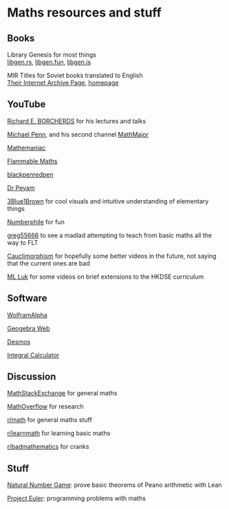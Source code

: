 # Maths resources and stuff

## Books
Library Genesis for most things \
[libgen.rs](https://libgen.rs), [libgen.fun](https://libgen.fun), [libgen.is](https://libgen.is/) 

MIR Titles for Soviet books translated to English \
[Their Internet Archive Page](https://archive.org/details/@mirtitles?&sort=-publicdate), [homepage](https://mirtitles.org)

## YouTube
[Richard E. BORCHERDS](https://www.youtube.com/channel/UCIyDqfi_cbkp-RU20aBF-MQ) for his lectures and talks

[Michael Penn](https://www.youtube.com/c/MichaelPennMath), and his second channel [MathMajor](https://www.youtube.com/channel/UCC6Wl-xnWVS9FP0k-Hj5aiw)

[Mathemaniac](https://www.youtube.com/c/Mathemaniac)

[Flammable Maths](https://www.youtube.com/c/papaflammy)

[blackpenredpen](https://www.youtube.com/c/blackpenredpen)

[Dr Peyam](https://www.youtube.com/c/DrPeyam)

[3Blue1Brown](https://www.youtube.com/c/3blue1brown) for cool visuals and intuitive understanding of elementary things

[Numberphile](https://www.youtube.com/c/numberphile) for fun

[greg55666](https://www.youtube.com/user/greg55666) to see a madlad attempting to teach from basic maths all the way to FLT

[Cauclimorphism](https://www.youtube.com/channel/UCCo1hxxOUVXhsNBc4uq5x3g) for hopefully some better videos in the future, not saying that the current ones are bad

[ML Luk](https://www.youtube.com/channel/UC4FN4gstaeCTh8gWcVR_GdQ) for some videos on brief extensions to the HKDSE curriculum

## Software
[WolframAlpha](https://www.wolframalpha.com/)

[Geogebra Web](https://www.geogebra.org/calculator)

[Desmos](https://www.desmos.com/calculator)

[Integral Calculator](https://www.integral-calculator.com/)

## Discussion
[MathStackExchange](https://math.stackexchange.com/) for general maths

[MathOverflow](https://mathoverflow.net/) for research

[r/math](https://www.reddit.com/r/math/) for general maths stuff

[r/learnmath](https://www.reddit.com/r/learnmath/) for learning basic maths

[r/badmathematics](https://www.reddit.com/r/badmathematics/) for cranks

## Stuff
[Natural Number Game](https://www.ma.imperial.ac.uk/~buzzard/xena/natural_number_game/): prove basic theorems of Peano arithmetic with Lean

[Project Euler](https://projecteuler.net/archives): programming problems with maths

